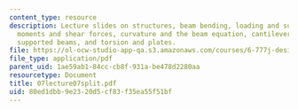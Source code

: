 ```yaml
---
content_type: resource
description: Lecture slides on structures, beam bending, loading and supports, bending
  moments and shear forces, curvature and the beam equation, cantilevers and doubly
  supported beams, and torsion and plates.
file: https://ol-ocw-studio-app-qa.s3.amazonaws.com/courses/6-777j-design-and-fabrication-of-microelectromechanical-devices-spring-2007/80ed1dbb9e2320d5cf83f35ea55f51bf_07lecture07split.pdf
file_type: application/pdf
parent_uid: 1ae59ab1-84cc-cb8f-931a-be478d2280aa
resourcetype: Document
title: 07lecture07split.pdf
uid: 80ed1dbb-9e23-20d5-cf83-f35ea55f51bf
---
```

